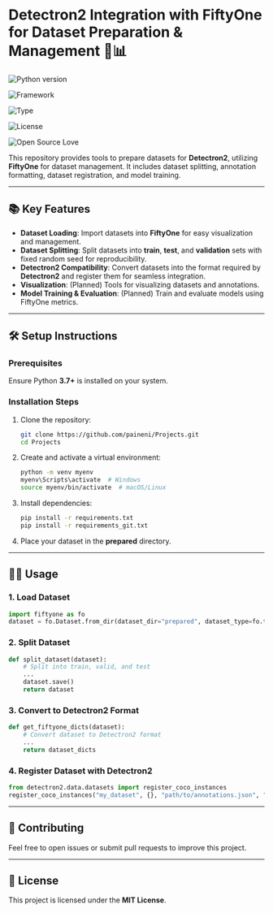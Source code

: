 # Detectron2 Integration with FiftyOne for Dataset Preparation & Management 🤖📊 

![Python version](https://img.shields.io/badge/Python%20version-3.7+-light)

![Framework](https://img.shields.io/badge/Framework-Detectron2-blue)

![Type](https://img.shields.io/badge/Type-Object%20Detection-green)

![License](https://img.shields.io/badge/License-MIT-green)

![Open Source Love](https://img.shields.io/badge/%E2%9D%A4%EF%B8%8F-Open%20Source-pink)

This repository provides tools to prepare datasets for **Detectron2**, utilizing **FiftyOne** for dataset management. It includes dataset splitting, annotation formatting, dataset registration, and model training.

---

## 📚 Key Features

- **Dataset Loading**: Import datasets into **FiftyOne** for easy visualization and management.
- **Dataset Splitting**: Split datasets into **train**, **test**, and **validation** sets with fixed random seed for reproducibility.
- **Detectron2 Compatibility**: Convert datasets into the format required by **Detectron2** and register them for seamless integration.
- **Visualization**: (Planned) Tools for visualizing datasets and annotations.
- **Model Training & Evaluation**: (Planned) Train and evaluate models using FiftyOne metrics.

---

## 🛠️ Setup Instructions

### Prerequisites

Ensure Python **3.7+** is installed on your system.

### Installation Steps

1. Clone the repository:

   ```bash
   git clone https://github.com/paineni/Projects.git
   cd Projects
   ```

2. Create and activate a virtual environment:

   ```bash
   python -m venv myenv
   myenv\Scripts\activate  # Windows
   source myenv/bin/activate  # macOS/Linux
   ```

3. Install dependencies:

   ```bash
   pip install -r requirements.txt
   pip install -r requirements_git.txt
   ```

4. Place your dataset in the **prepared** directory.

---

## 🧑‍💻 Usage

### 1. Load Dataset

```python
import fiftyone as fo
dataset = fo.Dataset.from_dir(dataset_dir="prepared", dataset_type=fo.types.FiftyOneDataset)
```

### 2. Split Dataset

```python
def split_dataset(dataset):
    # Split into train, valid, and test
    ...
    dataset.save()
    return dataset
```

### 3. Convert to Detectron2 Format

```python
def get_fiftyone_dicts(dataset):
    # Convert dataset to Detectron2 format
    ...
    return dataset_dicts
```

### 4. Register Dataset with Detectron2

```python
from detectron2.data.datasets import register_coco_instances
register_coco_instances("my_dataset", {}, "path/to/annotations.json", "path/to/images")
```

---

## 🤝 Contributing

Feel free to open issues or submit pull requests to improve this project.

---

## 📜 License

This project is licensed under the **MIT License**.

